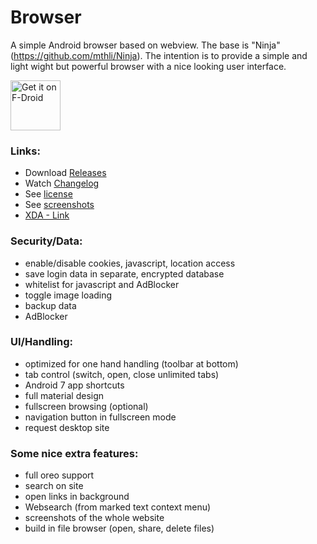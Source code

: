 # Browser

A simple Android browser based on webview. The base is "Ninja" (https://github.com/mthli/Ninja).
The intention is to provide a simple and light wight but powerful browser with a nice looking user interface.

<a href="https://f-droid.org/packages/de.baumann.browser/" target="_blank">
<img src="https://f-droid.org/badge/get-it-on.png" alt="Get it on F-Droid" height="80"/></a>


### Links:
- Download [Releases](https://github.com/scoute-dich/browser/releases)
- Watch [Changelog](https://github.com/scoute-dich/browser/blob/master/CHANGELOG.md)
- See [license](https://github.com/scoute-dich/browser/blob/master/LICENSE.md)
- See [screenshots](https://github.com/scoute-dich/browser/blob/master/SCREENSHOTS.md)
- [XDA - Link](http://forum.xda-developers.com/android/apps-games/app-browser-t3500091)


### Security/Data:

- enable/disable cookies, javascript, location access
- save login data in separate, encrypted database
- whitelist for javascript and AdBlocker
- toggle image loading
- backup data
- AdBlocker


### UI/Handling:

- optimized for one hand handling (toolbar at bottom)
- tab control (switch, open, close unlimited tabs)
- Android 7 app shortcuts
- full material design
- fullscreen browsing (optional)
- navigation button in fullscreen mode
- request desktop site


### Some nice extra features:

- full oreo support
- search on site
- open links in background
- Websearch (from marked text context menu)
- screenshots of the whole website
- build in file browser (open, share, delete files)
